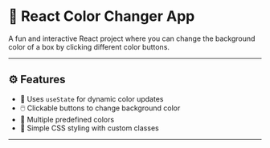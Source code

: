 # 🎨 React Color Changer App

A fun and interactive React project where you can change the background color of a box by clicking different color buttons.

---

## ⚙️ Features

- 🎯 Uses `useState` for dynamic color updates
- 🖱️ Clickable buttons to change background color
- 🎨 Multiple predefined colors
- 💅 Simple CSS styling with custom classes

---